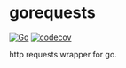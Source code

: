 # gorequests

[![Go](https://github.com/memclutter/gorequests/actions/workflows/go.yml/badge.svg)](https://github.com/memclutter/gorequests/actions/workflows/go.yml)
[![codecov](https://codecov.io/gh/memclutter/gorequests/branch/main/graph/badge.svg?token=1IWTNCLCAQ)](https://codecov.io/gh/memclutter/gorequests)

http requests wrapper for go.
